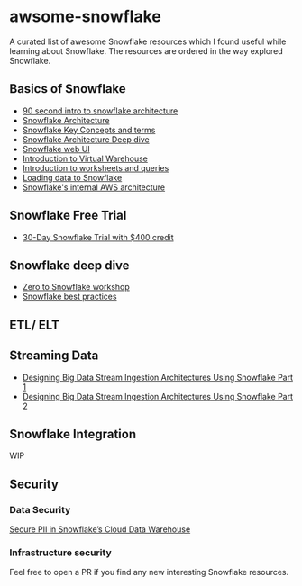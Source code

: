# awsome-snowflake
A curated list of awesome Snowflake resources which I found useful while learning about Snowflake. The resources are ordered in the way explored Snowflake.

## Basics of Snowflake
- [90 second intro to snowflake architecture](https://www.youtube.com/watch?v=Z2OYJFI2P8I)
- [Snowflake Architecture](https://www.youtube.com/watch?v=QTEprlUFWNY)
- [Snowflake Key Concepts and terms](https://www.youtube.com/watch?v=fEtoYweBNQ4)
- [Snowflake Architecture Deep dive](https://www.youtube.com/watch?v=dxrEHqMFUWI)
- [Snowflake web UI](https://www.youtube.com/watch?v=fEtoYweBNQ4)
- [Introduction to Virtual Warehouse](https://www.youtube.com/watch?v=iOsMbqIDPss)
- [Introduction to worksheets and queries](https://www.youtube.com/watch?v=mH4pvxcfNYw)
- [Loading data to Snowflake](https://www.youtube.com/watch?v=us6MChC8T9Y)
- [Snowflake's internal AWS architecture](https://www.youtube.com/watch?v=1DOrNBv1Sz8)

## Snowflake Free Trial
- [30-Day Snowflake Trial with $400 credit](https://trial.snowflake.com/)

## Snowflake deep dive
- [Zero to Snowflake workshop](https://www.youtube.com/watch?v=bprbBn0ILew)
- [Snowflake best practices](https://www.youtube.com/watch?v=RD5_zYBl3Ss)


## ETL/ ELT


## Streaming Data

- [Designing Big Data Stream Ingestion Architectures Using Snowflake Part 1](http://www.snowflake.com/blog/designing-big-data-stream-ingestion-architectures-using-snowflake-part-1/)
- [Designing Big Data Stream Ingestion Architectures Using Snowflake Part 2](https://www.snowflake.com/blog/designing-data-stream-ingestion-architectures-using-snowflake-part-ii/)

## Snowflake Integration
WIP

## Security
### Data Security
[Secure PII in Snowflake’s Cloud Data Warehouse](https://medium.com/hashmapinc/6-steps-to-secure-pii-in-snowflakes-cloud-data-warehouse-f950c35839e3)

### Infrastructure security


Feel free to open a PR if you find any new interesting Snowflake resources.
